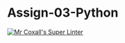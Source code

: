 # Assign-03-Python
[![Mr Coxall's Super Linter](https://github.com/ICS3U-C-Programming-AlexanderM/Assign-03-Python/workflows/Mr%20Coxall's%20Super%20Linter/badge.svg)](https://github.com/ICS3U-C-Programming-AlexanderM/Assign-03-Python/actions/)
